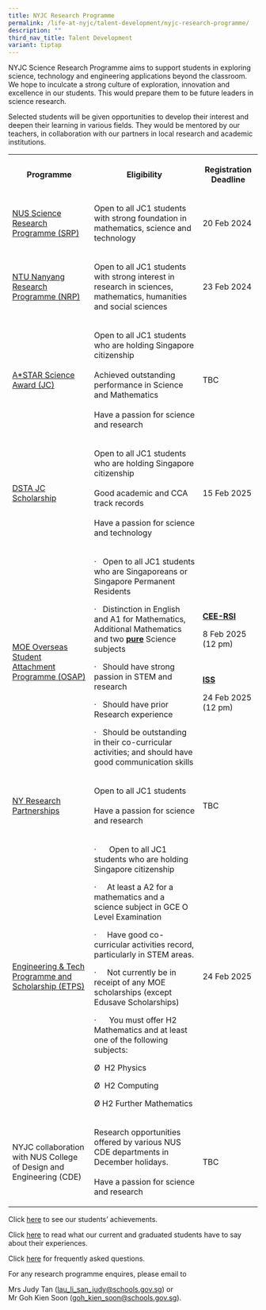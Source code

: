 ```yaml
---
title: NYJC Research Programme
permalink: /life-at-nyjc/talent-development/nyjc-research-programme/
description: ""
third_nav_title: Talent Development
variant: tiptap
---
```

<p>NYJC Science Research Programme aims to support students in exploring
science, technology and engineering applications beyond the classroom.
We hope to inculcate a strong culture of exploration, innovation and excellence
in our students. This would prepare them to be future leaders in science
research.</p>
<p>Selected students will be given opportunities to develop their interest
and deepen their learning in various fields. They would be mentored by
our teachers, in collaboration with our partners in local research and
academic institutions.</p>
<table style="minWidth: 75px">
<colgroup>
<col>
<col>
<col>
</colgroup>
<tbody>
<tr>
<th rowspan="1" colspan="1">
<p>Programme</p>
</th>
<th rowspan="1" colspan="1">
<p>Eligibility</p>
</th>
<th rowspan="1" colspan="1">
<p>Registration Deadline</p>
</th>
</tr>
<tr>
<td rowspan="1" colspan="1">
<p><a href="/srp/NUS" rel="noopener noreferrer" target="_blank">NUS Science Research Programme (SRP)</a>
</p>
</td>
<td rowspan="1" colspan="1">
<p>Open to all JC1 students with strong foundation in mathematics, science
and technology</p>
</td>
<td rowspan="1" colspan="1">
<p>20 Feb 2024</p>
</td>
</tr>
<tr>
<td rowspan="1" colspan="1">
<p><a href="/srp/NTU" rel="noopener noreferrer" target="_blank">NTU Nanyang Research Programme (NRP)</a>
</p>
</td>
<td rowspan="1" colspan="1">
<p>Open to all JC1 students with strong interest in research in sciences,
mathematics, humanities and social sciences</p>
</td>
<td rowspan="1" colspan="1">
<p>23 Feb 2024</p>
</td>
</tr>
<tr>
<td rowspan="1" colspan="1">
<p><a href="/srp/ASTAR" rel="noopener noreferrer" target="_blank">A*STAR Science Award (JC)</a>
</p>
</td>
<td rowspan="1" colspan="1">
<p>Open to all JC1 students who are holding Singapore citizenship
<br>
<br>Achieved outstanding performance in Science and Mathematics
<br>
<br>Have a passion for science and research</p>
</td>
<td rowspan="1" colspan="1">
<p>TBC</p>
</td>
</tr>
<tr>
<td rowspan="1" colspan="1">
<p><a href="/srp/DSTA" rel="noopener noreferrer" target="_blank">DSTA JC Scholarship</a>
</p>
</td>
<td rowspan="1" colspan="1">
<p>Open to all JC1 students who are holding Singapore citizenship
<br>
<br>Good academic and CCA track records
<br>
<br>Have a passion for science and technology</p>
</td>
<td rowspan="1" colspan="1">
<p>15 Feb 2025</p>
</td>
</tr>
<tr>
<td rowspan="1" colspan="1">
<p><a href="/srp/OSAP" rel="noopener noreferrer" target="_blank">MOE Overseas Student Attachment Programme (OSAP)</a>
</p>
</td>
<td rowspan="1" colspan="1">
<p>·&nbsp;&nbsp; Open to all JC1 students who are Singaporeans or Singapore
Permanent Residents</p>
<p>·&nbsp;&nbsp; Distinction in English and A1 for Mathematics, Additional
Mathematics and two <strong><u>pure</u></strong> Science subjects</p>
<p>·&nbsp;&nbsp; Should have strong passion in STEM and research</p>
<p>·&nbsp;&nbsp; Should have prior Research experience</p>
<p>·&nbsp;&nbsp; Should be outstanding in their co-curricular activities;
and should have good communication skills</p>
<p></p>
</td>
<td rowspan="1" colspan="1">
<p><strong><u>CEE-RSI</u></strong>
</p>
<p>8 Feb 2025
<br>(12 pm)</p>
<p>&nbsp;</p>
<p><strong><u>ISS</u></strong>
</p>
<p>24 Feb 2025
<br>(12 pm)</p>
</td>
</tr>
<tr>
<td rowspan="1" colspan="1">
<p><a href="/srp/nyrp" rel="noopener noreferrer" target="_blank">NY Research Partnerships</a>
</p>
</td>
<td rowspan="1" colspan="1">
<p>Open to all JC1 students
<br>
<br>Have a passion for science and research
<br>
</p>
</td>
<td rowspan="1" colspan="1">
<p>TBC</p>
</td>
</tr>
<tr>
<td rowspan="1" colspan="1">
<p><a href="/srp/ETPS" rel="noopener noreferrer" target="_blank">Engineering &amp; Tech Programme and Scholarship (ETPS)</a>
</p>
</td>
<td rowspan="1" colspan="1">
<p>·&nbsp;&nbsp;&nbsp;&nbsp;&nbsp; Open to all JC1 students who are holding
Singapore citizenship</p>
<p>·&nbsp;&nbsp;&nbsp;&nbsp; At least a A2 for a mathematics and a science
subject in GCE O Level Examination</p>
<p>·&nbsp;&nbsp;&nbsp;&nbsp; Have good co-curricular activities record, particularly
in STEM areas.</p>
<p>·&nbsp;&nbsp;&nbsp;&nbsp; Not currently be in receipt of any MOE scholarships
(except Edusave Scholarships)</p>
<p>·&nbsp;&nbsp;&nbsp;&nbsp;&nbsp; You must offer H2 Mathematics and at least
one of the following subjects:</p>
<p>Ø&nbsp; H2 Physics</p>
<p>Ø&nbsp; H2 Computing</p>
<p>Ø H2 Further Mathematics</p>
</td>
<td rowspan="1" colspan="1">
<p>24 Feb 2025</p>
</td>
</tr>
<tr>
<td rowspan="1" colspan="1">
<p>NYJC collaboration with NUS College of Design and Engineering (CDE)</p>
</td>
<td rowspan="1" colspan="1">
<p>Research opportunities offered by various NUS CDE departments in December
holidays.
<br>
<br>Have a passion for science and research</p>
</td>
<td rowspan="1" colspan="1">
<p>TBC</p>
</td>
</tr>
</tbody>
</table>
<p>CIick&nbsp;<a href="/srp/Others/Achievements/" rel="noopener" target="_blank">here</a>&nbsp;to
see our students’ achievements.</p>
<p>Click&nbsp;<a href="/srp/Others/Testimonials/" rel="noopener" target="_blank">here</a>&nbsp;to
read what our current and graduated students have to say about their experiences.</p>
<p>Click&nbsp;<a href="/srp/Others/FAQ/" rel="noopener" target="_blank">here</a>&nbsp;for
frequently asked questions.</p>
<p>For any research programme enquires, please email to</p>
<p>Mrs Judy Tan (<a href="mailto:lau_li_san_judy@schools.gov.sg" rel="noopener noreferrer nofollow" target="_blank">lau_li_san_judy@schools.gov.sg</a>)
or
<br>Mr Goh Kien Soon (<a href="mailto:goh_kien_soon@moe.edu.sg" rel="noopener noreferrer nofollow" target="_blank">goh_kien_soon@schools.gov.sg</a>).</p>